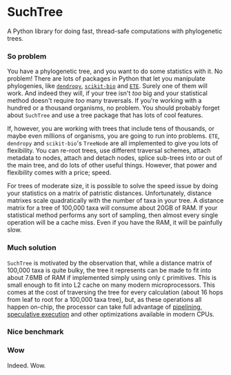 # SuchTree

A Python library for doing fast, thread-safe computations with
phylogenetic trees.

### So problem

You have a phylogenetic tree, and you want to do some statistics with
it. No problem! There are lots of packages in Python that let you
manipulate phylogenies, like [`dendropy`](http://www.dendropy.org/),
[`scikit-bio`](http://scikit-bio.org/docs/latest/tree.html) and
[`ETE`](http://etetoolkit.org/). Surely one of them will work. And
indeed they will, if your tree isn't *too* big and your statistical
method doesn't require *too* many traversals. If you're working with a
hundred or a thousand organisms, no problem. You should probably
forget about `SuchTree` and use a tree package that has lots of cool
features.

If, however, you are working with trees that include tens of
thousands, or maybe even millions of organisms, you are going to run
into problems. `ETE`, `dendropy` and `scikit-bio`'s `TreeNode` are all
implemented to give you lots of flexibility. You can re-root trees,
use different traversal schemes, attach metadata to nodes, attach and
detach nodes, splice sub-trees into or out of the main tree, and do
lots of other useful things. However, that power and flexibility comes
with a price; speed.

For trees of moderate size, it is possible to solve the speed issue by
doing your statistics on a matrix of patristic distances.
Unfortunately, distance matrixes scale quadratically with the number
of taxa in your tree. A distance matrix for a tree of 100,000 taxa
will consume about 20GB of RAM. If your statistical method performs
any sort of sampling, then almost every single operation will be a
cache miss. Even if you have the RAM, it will be painfully slow.

### Much solution

`SuchTree` is motivated by the observation that, while a distance
matrix of 100,000 taxa is quite bulky, the tree it represents can be
made to fit into about 7.6MB of RAM if implemented simply using only
`C` primitives.  This is small enough to fit into L2 cache on many
modern microprocessors. This comes at the cost of traversing the tree
for every calculation (about 16 hops from leaf to root for a 100,000
taxa tree), but, as these operations all happen on-chip, the processor
can take full advantage of
[pipelining](https://en.wikipedia.org/wiki/Instruction_pipelining),
[speculative execution](https://en.wikipedia.org/wiki/Speculative_execution)
and other optimizations available in modern CPUs.

### Nice benchmark



### Wow

Indeed. Wow.
